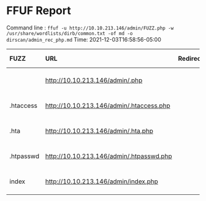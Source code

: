 # FFUF Report

  Command line : `ffuf -u http://10.10.213.146/admin/FUZZ.php -w /usr/share/wordlists/dirb/common.txt -of md -o dirscan/admin_rec_php.md`
  Time: 2021-12-03T16:58:56-05:00

  | FUZZ | URL | Redirectlocation | Position | Status Code | Content Length | Content Words | Content Lines | Content Type | ResultFile |
  | :- | :-- | :--------------- | :---- | :------- | :---------- | :------------- | :------------ | :--------- | :----------- |
  |  | http://10.10.213.146/admin/.php |  | 1 | 403 | 278 | 20 | 10 | text/html; charset=iso-8859-1 |  |
  | .htaccess | http://10.10.213.146/admin/.htaccess.php |  | 12 | 403 | 278 | 20 | 10 | text/html; charset=iso-8859-1 |  |
  | .hta | http://10.10.213.146/admin/.hta.php |  | 11 | 403 | 278 | 20 | 10 | text/html; charset=iso-8859-1 |  |
  | .htpasswd | http://10.10.213.146/admin/.htpasswd.php |  | 13 | 403 | 278 | 20 | 10 | text/html; charset=iso-8859-1 |  |
  | index | http://10.10.213.146/admin/index.php |  | 2017 | 200 | 671 | 159 | 29 | text/html; charset=UTF-8 |  |
  